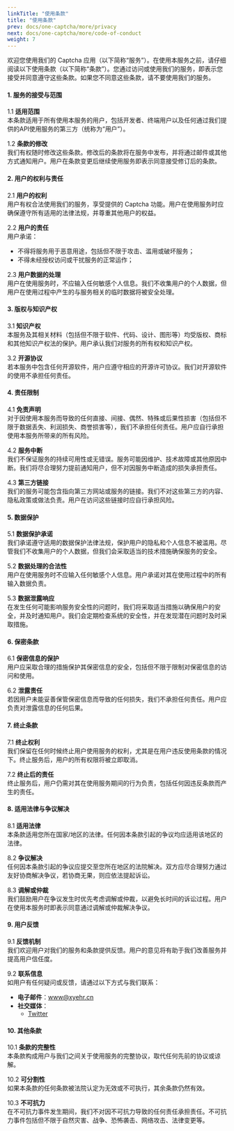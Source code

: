 ```yaml
---
linkTitle: "使用条款"
title: "使用条款"
prev: docs/one-captcha/more/privacy
next: docs/one-captcha/more/code-of-conduct
weight: 7
---
```


欢迎您使用我们的 Captcha 应用（以下简称“服务”）。在使用本服务之前，请仔细阅读以下使用条款（以下简称“条款”）。您通过访问或使用我们的服务，即表示您接受并同意遵守这些条款。如果您不同意这些条款，请不要使用我们的服务。

#### 1. 服务的接受与范围

1.1 **适用范围**  
本条款适用于所有使用本服务的用户，包括开发者、终端用户以及任何通过我们提供的API使用服务的第三方（统称为“用户”）。

1.2 **条款的修改**  
我们有权随时修改这些条款。修改后的条款将在服务中发布，并将通过邮件或其他方式通知用户。用户在条款变更后继续使用服务即表示同意接受修订后的条款。

#### 2. 用户的权利与责任

2.1 **用户的权利**  
用户有权合法使用我们的服务，享受提供的 Captcha 功能。用户在使用服务时应确保遵守所有适用的法律法规，并尊重其他用户的权益。

2.2 **用户的责任**  
用户承诺：
- 不得将服务用于恶意用途，包括但不限于攻击、滥用或破坏服务；
- 不得未经授权访问或干扰服务的正常运作；

2.3 **用户数据的处理**  
用户在使用服务时，不应输入任何敏感个人信息。我们不收集用户的个人数据，但用户在使用过程中产生的与服务相关的临时数据将被安全处理。

#### 3. 版权与知识产权

3.1 **知识产权**  
本服务及其相关材料（包括但不限于软件、代码、设计、图形等）均受版权、商标和其他知识产权法的保护。用户承认我们对服务的所有权和知识产权。

3.2 **开源协议**  
若本服务中包含任何开源软件，用户应遵守相应的开源许可协议。我们对开源软件的使用不承担任何责任。

#### 4. 责任限制

4.1 **免责声明**  
对于因使用本服务而导致的任何直接、间接、偶然、特殊或后果性损害（包括但不限于数据丢失、利润损失、商誉损害等），我们不承担任何责任。用户应自行承担使用本服务所带来的所有风险。

4.2 **服务中断**  
我们不保证服务的持续可用性或无错误。服务可能因维护、技术故障或其他原因中断。我们将尽合理努力提前通知用户，但不对因服务中断造成的损失承担责任。

4.3 **第三方链接**  
我们的服务可能包含指向第三方网站或服务的链接。我们不对这些第三方的内容、隐私政策或做法负责。用户在访问这些链接时应自行承担风险。

#### 5. 数据保护

5.1 **数据保护承诺**  
我们承诺遵守适用的数据保护法律法规，保护用户的隐私和个人信息不被滥用。尽管我们不收集用户的个人数据，但我们会采取适当的技术措施确保服务的安全。

5.2 **数据处理的合法性**  
用户在使用服务时不应输入任何敏感个人信息。用户承诺对其在使用过程中的所有输入数据负责。

5.3 **数据泄露响应**  
在发生任何可能影响服务安全性的问题时，我们将采取适当措施以确保用户的安全，并及时通知用户。我们会定期检查系统的安全性，并在发现潜在问题时及时采取措施。

#### 6. 保密条款

6.1 **保密信息的保护**  
用户应采取合理的措施保护其保密信息的安全，包括但不限于限制对保密信息的访问和使用。

6.2 **泄露责任**  
若因用户未能妥善保管保密信息而导致的任何损失，我们不承担任何责任。用户应负责对泄露信息的任何后果。

#### 7. 终止条款

7.1 **终止权利**  
我们保留在任何时候终止用户使用服务的权利，尤其是在用户违反使用条款的情况下。终止服务后，用户的所有权限将被立即取消。

7.2 **终止后的责任**  
终止服务后，用户仍需对其在使用服务期间的行为负责，包括任何因违反条款而产生的责任。

#### 8. 适用法律与争议解决

8.1 **适用法律**  
本条款适用您所在国家/地区的法律。任何因本条款引起的争议均应适用该地区的法律。

8.2 **争议解决**  
任何因本条款引起的争议应提交至您所在地区的法院解决。双方应尽合理努力通过友好协商解决争议，若协商无果，则应依法提起诉讼。

8.3 **调解或仲裁**  
我们鼓励用户在争议发生时优先考虑调解或仲裁，以避免长时间的诉讼过程。用户在使用本服务时即表示同意通过调解或仲裁解决争议。

#### 9. 用户反馈

9.1 **反馈机制**  
我们欢迎用户对我们的服务和条款提供反馈。用户的意见将有助于我们改善服务并提高用户信任度。

9.2 **联系信息**  
如用户有任何疑问或反馈，请通过以下方式与我们联系：
- **电子邮件**：www@xyehr.cn
- **社交媒体**：
  - [Twitter](https://x.com/Tech__Art)

#### 10. 其他条款

10.1 **条款的完整性**  
本条款构成用户与我们之间关于使用服务的完整协议，取代任何先前的协议或谅解。

10.2 **可分割性**  
如果本条款的任何条款被法院认定为无效或不可执行，其余条款仍然有效。

10.3 **不可抗力**  
在不可抗力事件发生期间，我们不对因不可抗力导致的任何责任承担责任。不可抗力事件包括但不限于自然灾害、战争、恐怖袭击、网络攻击、法律变更等。
